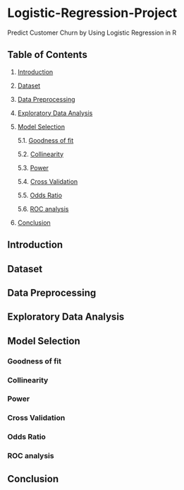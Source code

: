 # Logistic-Regression-Project
Predict Customer Churn by Using Logistic Regression in R


## Table of Contents
1. [Introduction](#introduction)
2. [Dataset](#dataset)
3. [Data Preprocessing](#data-preprocessing)
4. [Exploratory Data Analysis](#exploratory-data-analysis)
5. [Model Selection](#model-selection)
   
   5.1. [Goodness of fit](#goodness-of-fit)

   5.2.  [Collinearity](#collinearity)

   5.3.  [Power](#power)

   5.4. [Cross Validation](#cross-validation)

   5.5. [Odds Ratio](#odds-ratio)

   5.6. [ROC analysis](#roc-analysis)

7. [Conclusion](#conclusion)





## Introduction



## Dataset 


## Data Preprocessing



## Exploratory Data Analysis




## Model Selection

### Goodness of fit

### Collinearity


### Power


### Cross Validation


### Odds Ratio


### ROC analysis


## Conclusion

